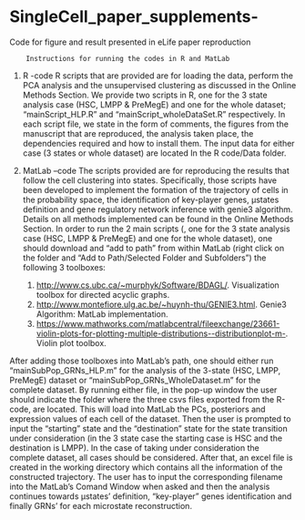 # SingleCell_paper_supplements-
Code for figure and result presented in eLife paper reproduction

		Instructions for running the codes in R and MatLab 
1.	R -code
R scripts that are provided are for loading the data, perform the PCA analysis and the unsupervised clustering as discussed in the Online Methods Section. We provide two scripts in R, one for the 3 state analysis case (HSC, LMPP & PreMegE) and one for the whole dataset; “mainScript_HLP.R” and “mainScript_wholeDataSet.R” respectively.
In each script file, we state in the form of comments, the figures from the manuscript that are reproduced, the analysis taken place, the dependencies required and how to install them. 
The input data for either case (3 states or whole dataset) are located In the R code/Data folder.  

2.	MatLab –code
The scripts provided are for reproducing the results that follow the cell clustering into states. Specifically, those scripts have been developed to implement the formation of the trajectory of cells in the probability space, the identification of key-player genes, μstates definition and gene regulatory network inference with genie3 algorithm. Details on all methods implemented can be found in the Online Methods Section. 
In order to run the 2 main scripts (, one for the 3 state analysis case (HSC, LMPP & PreMegE) and one for the whole dataset), one should download and “add to path” from within MatLab (right click on the folder and “Add to Path/Selected Folder and Subfolders”) the following 3 toolboxes:
	1.	http://www.cs.ubc.ca/~murphyk/Software/BDAGL/. Visualization toolbox for directed acyclic graphs. 
	2.	http://www.montefiore.ulg.ac.be/~huynh-thu/GENIE3.html. Genie3 Algorithm: MatLab implementation. 
	3.	https://www.mathworks.com/matlabcentral/fileexchange/23661-violin-plots-for-plotting-multiple-distributions--distributionplot-m-. Violin plot toolbox.

After adding those toolboxes into MatLab’s path, one should either run “mainSubPop_GRNs_HLP.m” for the analysis of the 3-state (HSC, LMPP, PreMegE) dataset or “mainSubPop_GRNs_WholeDataset.m” for the complete dataset. 
By running either file, in the pop-up window the user should indicate the folder where the three csvs files exported from the R-code, are located. This will load into MatLab the PCs, posteriors and expression values of each cell of the dataset. Then the user is prompted to input the “starting” state and the “destination” state for the state transition under consideration (in the 3 state case the starting case is HSC and the destination is LMPP). In the case of taking under consideration the complete dataset, all cases should be considered. After that, an excel file is created in the working directory which contains all the information of the constructed trajectory. The user has to input the corresponding filename into the MatLab’s Comand Window when asked and then the analysis continues towards μstates’ definition, “key-player” genes identification and finally GRNs’ for each microstate reconstruction.  


